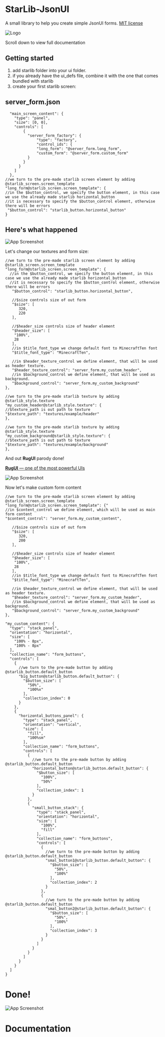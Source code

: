 # StarLib-JsonUI
A small library to help you create simple JsonUI forms.
[MIT license](https://choosealicense.com/licenses/mit/)

![Logo](https://i.postimg.cc/505tF3Lx/model.png)

Scroll down to view full documentation

## Getting started
1. add starlib folder into your ui folder.
2. if you already have the ui_defs file, combine it with the one that comes bundled with starlib
3. create your first starlib screen:
## server_form.json
```jsonc
  "main_screen_content": {
    "type": "panel",
    "size": [0, 0],
    "controls": [
        {
          "server_form_factory": {
              "type": "factory",
              "control_ids": {
              "long_form": "@server_form.long_form",
              "custom_form": "@server_form.custom_form"
          }
        }
      }
    ]
  },
//we turn to the pre-made starlib screen element by adding @starlib_screen.screen_template
"long_form@starlib_screen.screen_template": {
//in the $button_control, we specify the button element, in this case we use the already made starlib horizontal_button
//it is necessary to specify the $button_control element, otherwise there will be errors
 "$button_control": "starlib_button.horizontal_button"
}
```
## Here's what happened
![App Screenshot](https://i.postimg.cc/jSkcG6Wd/2024-10-19-113144.png?text=App+Screenshot+Here)

Let's change our textures and form size:

```jsonc
//we turn to the pre-made starlib screen element by adding @starlib_screen.screen_template
"long_form@starlib_screen.screen_template": {
  //in the $button_control, we specify the button element, in this case we use the already made starlib horizontal_button
  //it is necessary to specify the $button_control element, otherwise there will be errors
   "$button_control": "starlib_button.horizontal_button",

   //$size controls size of out form
   "$size": [
      320,
      220
   ],

   //$header_size controls size of header element
   "$header_size": [
    "100%",
    28
   ],
   //in $title_font_type we change default font to MinecraftTen font
   "$title_font_type": "MinecraftTen",

   //in $header_texture_control we define element, that will be used as header texture.
   "$header_texture_control": "server_form.my_custom_header",
   //in $background_control we define element, that will be used as background.
   "$background_control": "server_form.my_custom_background"
},

//we turn to the pre-made starlib texture by adding @starlib_style.texture
"my_custom_header@starlib_style.texture": {
//$texture_path is out path to texture
"$texture_path": "textures/example/header"
},

//we turn to the pre-made starlib texture by adding @starlib_style.texture
"my_custom_background@starlib_style.texture": {
//$texture_path is out path to texture
"$texture_path": "textures/example/background"
},
```
And out **RugUI** parody done!

[**RugUI** — one of the most powerful UIs](https://discord.com/channels/523663022053392405/1294631804740964405)

![App Screenshot](https://i.postimg.cc/3NfQySr0/2024-10-19-120223.png?text=App+Screenshot+Here)

Now let's make custom form content

```jsonc
//we turn to the pre-made starlib screen element by adding @starlib_screen.screen_template
"long_form@starlib_screen.screen_template": {"
//in $content_control we define element, which will be used as main form content
"$content_control": "server_form.my_custom_content",

   //$size controls size of out form
   "$size": [
      320,
      200
   ],

   //$header_size controls size of header element
   "$header_size": [
    "100%",
    28
   ],
   //in $title_font_type we change default font to MinecraftTen font
   "$title_font_type": "MinecraftTen",

   //in $header_texture_control we define element, that will be used as header texture.
   "$header_texture_control": "server_form.my_custom_header",
   //in $background_control we define element, that will be used as background.
   "$background_control": "server_form.my_custom_background"
},
```
```jsonc
"my_custom_content": {
  "type": "stack_panel",
  "orientation": "horizontal",
  "size": [
    "100% - 8px",
    "100% - 8px"
  ],
  "collection_name": "form_buttons",
  "controls": [
    {
      //we turn to the pre-made button by adding @starlib_button.default_button
      "big_button@starlib_button.default_button": {
        "$button_size": [
          "50%",
          "100%x"
        ],
        "collection_index": 0
      }
    },
    {
      "horizontal_buttons_panel": {
        "type": "stack_panel",
        "orientation": "vertical",
        "size": [
          "fill",
          "100%sm"
        ],
        "collection_name": "form_buttons",
        "controls": [
          {
            //we turn to the pre-made button by adding @starlib_button.default_button
            "horizontal_button@starlib_button.default_button": {
              "$button_size": [
                "100%",
                "50%"
              ],
              "collection_index": 1
            }
          },
          {
            "small_button_stack": {
              "type": "stack_panel",
              "orientation": "horizontal",
              "size": [
                "100%",
                "fill"
              ],
              "collection_name": "form_buttons",
              "controls": [
                {
                  //we turn to the pre-made button by adding @starlib_button.default_button
                  "smal_button1@starlib_button.default_button": {
                    "$button_size": [
                      "50%",
                      "100%"
                    ],
                    "collection_index": 2
                  }
                },
                {
                  //we turn to the pre-made button by adding @starlib_button.default_button
                  "smal_button2@starlib_button.default_button": {
                    "$button_size": [
                      "50%",
                      "100%"
                    ],
                    "collection_index": 3
                  }
                }
              ]
            }
          }
        ]
      }
    }
  ]
}
```
# Done!
![App Screenshot](https://i.postimg.cc/Wb2byCJj/2024-10-19-123408.png?text=App+Screenshot+Here)

# Documentation
